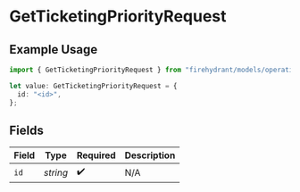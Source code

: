 # GetTicketingPriorityRequest

## Example Usage

```typescript
import { GetTicketingPriorityRequest } from "firehydrant/models/operations";

let value: GetTicketingPriorityRequest = {
  id: "<id>",
};
```

## Fields

| Field              | Type               | Required           | Description        |
| ------------------ | ------------------ | ------------------ | ------------------ |
| `id`               | *string*           | :heavy_check_mark: | N/A                |